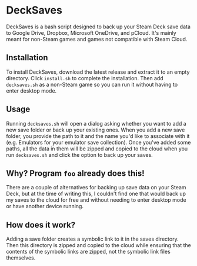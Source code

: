 # DeckSaves
DeckSaves is a bash script designed to back up your Steam Deck save data to Google Drive, Dropbox, Microsoft OneDrive, and pCloud. It's mainly meant for non-Steam games and games not compatible with Steam Cloud.

## Installation
To install DeckSaves, download the latest release and extract it to an empty directory. Click `install.sh` to complete the installation. Then add `decksaves.sh` as a non-Steam game so you can run it without having to enter desktop mode.

## Usage
Running `decksaves.sh` will open a dialog asking whether you want to add a new save folder or back up your existing ones. When you add a new save folder, you provide the path to it and the name you'd like to associate with it (e.g. Emulators for your emulator save collection). Once you've added some paths, all the data in them will be zipped and copied to the cloud when you run `decksaves.sh` and click the option to back up your saves.

## Why? Program `foo` already does this!
There are a couple of alternatives for backing up save data on your Steam Deck, but at the time of writing this, I couldn't find one that would back up my saves to the cloud for free and without needing to enter desktop mode or have another device running.

## How does it work?
Adding a save folder creates a symbolic link to it in the saves directory. Then this directory is zipped and copied to the cloud while ensuring that the contents of the symbolic links are zipped, not the symbolic link files themselves.
